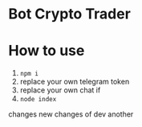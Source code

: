 # Bot Crypto Trader

# How to use

1. `npm i`
2. replace your own telegram token
3. replace your own chat if 
4. `node index`

changes
new changes of dev
another

